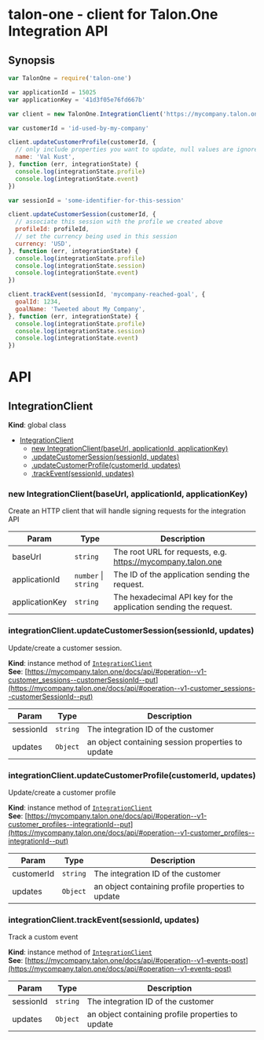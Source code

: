 # talon-one - client for Talon.One Integration API

## Synopsis

```javascript
var TalonOne = require('talon-one')

var applicationId = 15025
var applicationKey = '41d3f05e76fd667b'

var client = new TalonOne.IntegrationClient('https://mycompany.talon.one', applicationId, applicationKey)

var customerId = 'id-used-by-my-company'

client.updateCustomerProfile(customerId, {
  // only include properties you want to update, null values are ignored
  name: 'Val Kust',
}, function (err, integrationState) {
  console.log(integrationState.profile)
  console.log(integrationState.event)
})

var sessionId = 'some-identifier-for-this-session'

client.updateCustomerSession(customerId, {
  // associate this session with the profile we created above
  profileId: profileId,
  // set the currency being used in this session
  currency: 'USD',
}, function (err, integrationState) {
  console.log(integrationState.profile)
  console.log(integrationState.session)
  console.log(integrationState.event)
})

client.trackEvent(sessionId, 'mycompany-reached-goal', {
  goalId: 1234,
  goalName: 'Tweeted about My Company',
}, function (err, integrationState) {
  console.log(integrationState.profile)
  console.log(integrationState.session)
  console.log(integrationState.event)
})
```

# API

## IntegrationClient
**Kind**: global class  

* [IntegrationClient](#IntegrationClient)
    * [new IntegrationClient(baseUrl, applicationId, applicationKey)](#new_IntegrationClient_new)
    * [.updateCustomerSession(sessionId, updates)](#IntegrationClient+updateCustomerSession)
    * [.updateCustomerProfile(customerId, updates)](#IntegrationClient+updateCustomerProfile)
    * [.trackEvent(sessionId, updates)](#IntegrationClient+trackEvent)

<a name="new_IntegrationClient_new"></a>

### new IntegrationClient(baseUrl, applicationId, applicationKey)
Create an HTTP client that will handle signing requests for the integration API


| Param | Type | Description |
| --- | --- | --- |
| baseUrl | <code>string</code> | The root URL for requests, e.g. https://mycompany.talon.one |
| applicationId | <code>number</code> &#124; <code>string</code> | The ID of the application sending the request. |
| applicationKey | <code>string</code> | The hexadecimal API key for the application sending the request. |

<a name="IntegrationClient+updateCustomerSession"></a>

### integrationClient.updateCustomerSession(sessionId, updates)
Update/create a customer session.

**Kind**: instance method of <code>[IntegrationClient](#IntegrationClient)</code>  
**See**: [https://mycompany.talon.one/docs/api/#operation--v1-customer_sessions--customerSessionId--put](https://mycompany.talon.one/docs/api/#operation--v1-customer_sessions--customerSessionId--put)  

| Param | Type | Description |
| --- | --- | --- |
| sessionId | <code>string</code> | The integration ID of the customer |
| updates | <code>Object</code> | an object containing session properties to update |

<a name="IntegrationClient+updateCustomerProfile"></a>

### integrationClient.updateCustomerProfile(customerId, updates)
Update/create a customer profile

**Kind**: instance method of <code>[IntegrationClient](#IntegrationClient)</code>  
**See**: [https://mycompany.talon.one/docs/api/#operation--v1-customer_profiles--integrationId--put](https://mycompany.talon.one/docs/api/#operation--v1-customer_profiles--integrationId--put)  

| Param | Type | Description |
| --- | --- | --- |
| customerId | <code>string</code> | The integration ID of the customer |
| updates | <code>Object</code> | an object containing profile properties to update |

<a name="IntegrationClient+trackEvent"></a>

### integrationClient.trackEvent(sessionId, updates)
Track a custom event

**Kind**: instance method of <code>[IntegrationClient](#IntegrationClient)</code>  
**See**: [https://mycompany.talon.one/docs/api/#operation--v1-events-post](https://mycompany.talon.one/docs/api/#operation--v1-events-post)  

| Param | Type | Description |
| --- | --- | --- |
| sessionId | <code>string</code> | The integration ID of the customer |
| updates | <code>Object</code> | an object containing profile properties to update |

